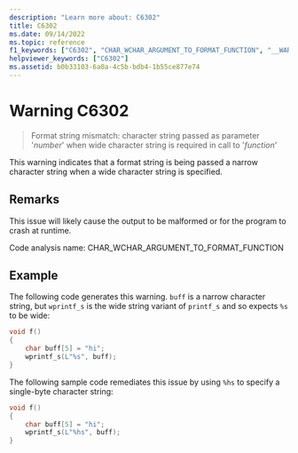 ```yaml
---
description: "Learn more about: C6302"
title: C6302
ms.date: 09/14/2022
ms.topic: reference
f1_keywords: ["C6302", "CHAR_WCHAR_ARGUMENT_TO_FORMAT_FUNCTION", "__WARNING_CHAR_WCHAR_ARGUMENT_TO_FORMAT_FUNCTION"]
helpviewer_keywords: ["C6302"]
ms.assetid: b0b33103-6a0a-4c5b-bdb4-1b55ce877e74
---
```

# Warning C6302

> Format string mismatch: character string passed as parameter '*number*' when wide character string is required in call to '*function*'

This warning indicates that a format string is being passed a narrow character string when a wide character string is specified.

## Remarks

This issue will likely cause the output to be malformed or for the program to crash at runtime.

Code analysis name: CHAR_WCHAR_ARGUMENT_TO_FORMAT_FUNCTION

## Example

The following code generates this warning. `buff` is a narrow character string, but `wprintf_s` is the wide string variant of `printf_s` and so expects `%s` to be wide:

```cpp
void f()
{
    char buff[5] = "hi";
    wprintf_s(L"%s", buff);
}
```

The following sample code remediates this issue by using `%hs` to specify a single-byte character string:

```cpp
void f()
{
    char buff[5] = "hi";
    wprintf_s(L"%hs", buff);
}
```
